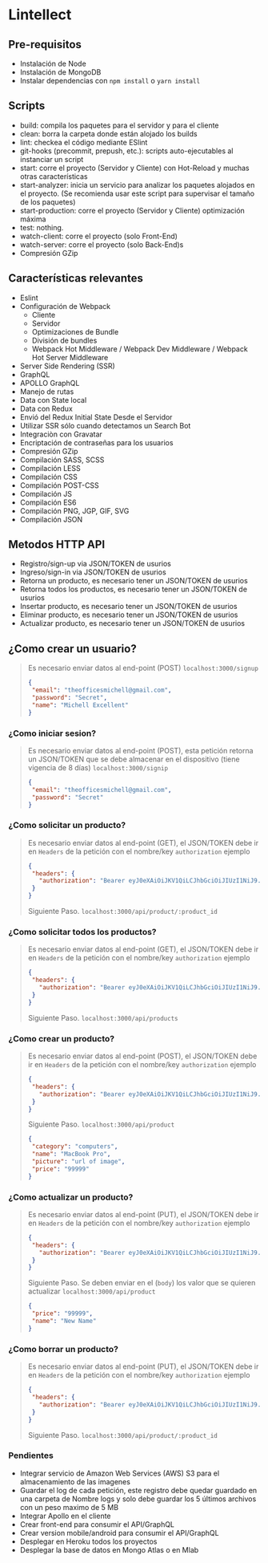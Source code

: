 # Lintellect

## Pre-requisitos
* Instalación de Node
* Instalación de MongoDB
* Instalar dependencias con `npm install` o `yarn install`

## Scripts
  *  build: compila los paquetes para el servidor y para el cliente
  *  clean: borra la carpeta donde están alojado los builds
  *  lint: checkea el código mediante ESlint
  *  git-hooks (precommit, prepush, etc.): scripts auto-ejecutables al instanciar un script
  *  start: corre el proyecto (Servidor y Cliente) con Hot-Reload y muchas otras características
  *  start-analyzer: inicia un servicio para analizar los paquetes alojados en el proyecto. (Se recomienda usar este script para supervisar el tamaño de los paquetes)
  *  start-production: corre el proyecto (Servidor y Cliente) optimización máxima
  *  test: nothing.
  *  watch-client: corre el proyecto (solo Front-End)
  *  watch-server: corre el proyecto (solo Back-End)s
  * Compresión GZip


## Características relevantes
  *  Eslint  
  * Configuración de Webpack
    * Cliente
    * Servidor
    * Optimizaciones de Bundle
    * División de bundles
    * Webpack Hot Middleware / Webpack Dev Middleware / Webpack Hot Server Middleware
  * Server Side Rendering (SSR)
  * GraphQL
  * APOLLO GraphQL
  * Manejo de rutas
  * Data con State local
  * Data con Redux
  * Envió del Redux Initial State Desde el Servidor  
  * Utilizar SSR sólo cuando detectamos un Search Bot 
  * Integraciòn con Gravatar
  * Encriptación de contraseñas para los usuarios 
  * Compresión GZip
  * Compilación SASS, SCSS
  * Compilación LESS
  * Compilación CSS
  * Compilación POST-CSS
  * Compilación JS
  * Compilación ES6
  * Compilación PNG, JGP, GIF, SVG
  * Compilación JSON
  
## Metodos HTTP  API
* Registro/sign-up via JSON/TOKEN de usurios 
* Ingreso/sign-in via JSON/TOKEN de usurios 
* Retorna un producto, es necesario tener un JSON/TOKEN de usurios 
* Retorna todos los productos, es necesario tener un JSON/TOKEN de usurios 
* Insertar producto, es necesario tener un JSON/TOKEN de usurios 
* Eliminar producto, es necesario tener un JSON/TOKEN de usurios 
* Actualizar producto, es necesario tener un JSON/TOKEN de usurios

## ¿Como crear un usuario?
> Es necesario enviar datos al end-point (POST)
> `localhost:3000/signup` 
>```json
> {
>  "email": "theofficesmichell@gmail.com",
>  "password": "Secret",
>  "name": "Michell Excellent"
> }
>```

### ¿Como iniciar sesion?
> Es necesario enviar datos al end-point (POST), esta petición retorna un JSON/TOKEN que se debe almacenar en el dispositivo (tiene vigencia de 8 días)
> `localhost:3000/signip` 
>```json
> {
>  "email": "theofficesmichell@gmail.com",
>  "password": "Secret"
> }
>```

### ¿Como solicitar un producto?
> Es necesario enviar datos al end-point (GET), el JSON/TOKEN debe ir en `Headers` de la petición con el nombre/key `authorization`
>ejemplo 
>```json
>{
>  "headers": {
>    "authorization": "Bearer eyJ0eXAiOiJKV1QiLCJhbGciOiJIUzI1NiJ9.eyJpYXQiOjE1NjYxNzQ2MDUsImV4cCI6MTU2Njg2NTgwNX0.cqJ50JYUJ3s4iWre76zCat9E5yqYrryp-OUZLezWnjI"
>  }
>}
>```
> Siguiente Paso.
> `localhost:3000/api/product/:product_id`

### ¿Como solicitar todos los productos?
> Es necesario enviar datos al end-point (GET), el JSON/TOKEN debe ir en `Headers` de la petición con el nombre/key `authorization`
>ejemplo 
>```json
>{
>  "headers": {
>    "authorization": "Bearer eyJ0eXAiOiJKV1QiLCJhbGciOiJIUzI1NiJ9.eyJpYXQiOjE1NjYxNzQ2MDUsImV4cCI6MTU2Njg2NTgwNX0.cqJ50JYUJ3s4iWre76zCat9E5yqYrryp-OUZLezWnjI"
>  }
>}
>```
> Siguiente Paso.
> `localhost:3000/api/products`

### ¿Como crear un producto?
> Es necesario enviar datos al end-point (POST), el JSON/TOKEN debe ir en `Headers` de la petición con el nombre/key `authorization`
>ejemplo 
>```json
>{
>  "headers": {
>    "authorization": "Bearer eyJ0eXAiOiJKV1QiLCJhbGciOiJIUzI1NiJ9.eyJpYXQiOjE1NjYxNzQ2MDUsImV4cCI6MTU2Njg2NTgwNX0.cqJ50JYUJ3s4iWre76zCat9E5yqYrryp-OUZLezWnjI"
>  }
>}
>```
> Siguiente Paso.
> `localhost:3000/api/product` 
>```json
>{
>  "category": "computers",
>  "name": "MacBook Pro",
>  "picture": "url of image",
>  "price": "99999"
>}
>```

### ¿Como actualizar un producto?
> Es necesario enviar datos al end-point (PUT), el JSON/TOKEN debe ir en `Headers` de la petición con el nombre/key `authorization`
>ejemplo 
>```json
>{
>  "headers": {
>    "authorization": "Bearer eyJ0eXAiOiJKV1QiLCJhbGciOiJIUzI1NiJ9.eyJpYXQiOjE1NjYxNzQ2MDUsImV4cCI6MTU2Njg2NTgwNX0.cqJ50JYUJ3s4iWre76zCat9E5yqYrryp-OUZLezWnjI"
>  }
>}
>```
> Siguiente Paso. Se deben enviar en el (`body`) los valor que se quieren actualizar
> `localhost:3000/api/product` 
>```json
>{
>  "price": "99999",
>  "name": "New Name"
>}
>```

### ¿Como borrar un producto?
> Es necesario enviar datos al end-point (PUT), el JSON/TOKEN debe ir en `Headers` de la petición con el nombre/key `authorization`
>ejemplo 
>```json
>{
>  "headers": {
>    "authorization": "Bearer eyJ0eXAiOiJKV1QiLCJhbGciOiJIUzI1NiJ9.eyJpYXQiOjE1NjYxNzQ2MDUsImV4cCI6MTU2Njg2NTgwNX0.cqJ50JYUJ3s4iWre76zCat9E5yqYrryp-OUZLezWnjI"
>  }
>}
>```
> Siguiente Paso.
> `localhost:3000/api/product/:product_id`

### Pendientes
*  Integrar servicio de Amazon Web Services (AWS) S3 para el almacenamiento de las imagenes
*  Guardar el log de cada petición, este registro debe quedar guardado en una carpeta de
   Nombre logs y solo debe guardar los 5 últimos archivos con un peso maximo de 5 MB
*  Integrar Apollo en el cliente
*  Crear front-end para consumir el API/GraphQL
*  Crear version mobile/android para consumir el API/GraphQL
*  Desplegar en Heroku todos los proyectos
*  Desplegar la base de datos en Mongo Atlas o en Mlab
